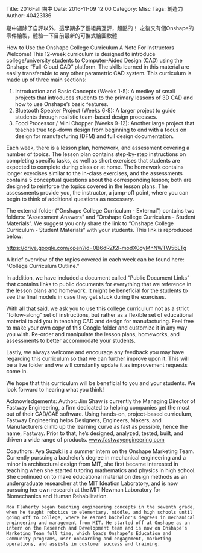 Title: 2016Fall 期中
Date: 2016-11-09 12:00
Category: Misc
Tags: 創造力
Author: 40423136



<!-- PELICAN_END_SUMMARY -->

期中週除了自評以外，這學期多了個組員互評，超酷的！
之後又有個Onshape的零件繪製，體驗一下目前最新的可攜式繪圖軟體

How to Use the Onshape College Curriculum 
A Note For Instructors
Welcome! This 12-week curriculum is designed to introduce college/university students to Computer-Aided Design (CAD) using the Onshape “Full-Cloud CAD” platform. The skills learned in this material are easily transferable to any other parametric CAD system. This curriculum is made up of three main sections: 

1.	Introduction and Basic Concepts (Weeks 1-5): A medley of small projects that introduces students to the primary lessons of 3D CAD and how to use Onshape’s basic features.
2.	Bluetooth Speaker Project (Weeks 6-8): A larger project to guide students through realistic team-based design processes.
3.	Food Processor / Mini Chopper (Weeks 9-12): Another large project that teaches true top-down design from beginning to end with a focus on design for manufacturing (DFM) and full design documentation.

Each week, there is a lesson plan, homework, and assessment covering a number of topics. The lesson plan contains step-by-step instructions on completing specific tasks, as well as short exercises that students are expected to complete during class or at home. The homework contains longer exercises similar to the in-class exercises, and the assessments contains 5 conceptual questions about the corresponding lesson; both are designed to reinforce the topics covered in the lesson plans. The assessments provide you, the instructor, a jump-off point, where you can begin to think of additional questions as necessary.

The external folder (“Onshape College Curriculum - External”) contains two folders: “Assessment Answers” and “Onshape College Curriculum - Student Materials”. We suggest you only share the link to “Onshape College Curriculum - Student Materials” with your students. This link is reproduced below:

https://drive.google.com/open?id=0B6dRZf2l-modX0oyMnNWTW56LTg

A brief overview of the topics covered in each week can be found here: “College Curriculum Outline.”

In addition, we have included a document called “Public Document Links” that contains links to public documents for everything that we reference in the lesson plans and homework. It might be beneficial for the students to see the final models in case they get stuck during the exercises. 

With all that said, we ask you to use this college curriculum not as a strict “follow-along” set of instructions, but rather as a flexible set of educational material to aid you in teaching CAD and design for manufacturing. Feel free to make your own copy of this Google folder and customize it in any way you wish. Re-order and manipulate the lesson plans, homeworks, and assessments to better accommodate your students. 

Lastly, we always welcome and encourage any feedback you may have regarding this curriculum so that we can further improve upon it. This will be a live folder and we will constantly update it as improvement requests come in.

We hope that this curriculum will be beneficial to you and your students. We look forward to hearing what you think!


Acknowledgements:
Author: 
	Jim Shaw is currently the Managing Director of Fastway Engineering, a firm dedicated to helping companies get the most out of their CAD/CAE software. Using hands-on, project-based curriculum, Fastway Engineering helps Designers, Engineers, Makers, and Manufacturers climb up the learning curve as fast as possible, hence the name, Fastway. Prior to that, he’s designed, analyzed, tested, built, and driven a wide range of products.  www.fastwayengineering.com

Coauthors:
	Aya Suzuki is a summer intern on the Onshape Marketing Team. Currently pursuing a bachelor’s degree in mechanical engineering and a minor in architectural design from MIT, she first became interested in teaching when she started tutoring mathematics and physics in high school. She continued on to make educational material on design methods as an undergraduate researcher at the MIT Ideation Laboratory, and is now pursuing her own research at the MIT Newman Laboratory for Biomechanics and Human Rehabilitation.

	Noa Flaherty began teaching engineering concepts in the seventh grade, when he taught robotics to elementary, middle, and high schools until going off to college, where he earned bachelor's degrees in mechanical engineering and management from MIT. He started off at Onshape as an intern on the Research and Development team and is now on Onshape’s Marketing Team full time, which leads Onshape’s Education and Community programs, user onboarding and engagement, marketing operations, and assists in customer success and training.
